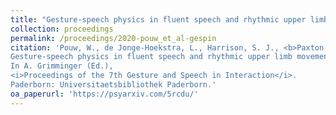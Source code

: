 ```yaml
---
title: "Gesture-speech physics in fluent speech and rhythmic upper limb movements"
collection: proceedings
permalink: /proceedings/2020-pouw_et_al-gespin
citation: 'Pouw, W., de Jonge-Hoekstra, L., Harrison, S. J., <b>Paxton, A.</b>, & Dixon, J. (2020).
Gesture-speech physics in fluent speech and rhythmic upper limb movements.
In A. Grimminger (Ed.),
<i>Proceedings of the 7th Gesture and Speech in Interaction</i>.
Paderborn: Universitaetsbibliothek Paderborn.'
oa_paperurl: 'https://psyarxiv.com/5rcdu/'
---
```

